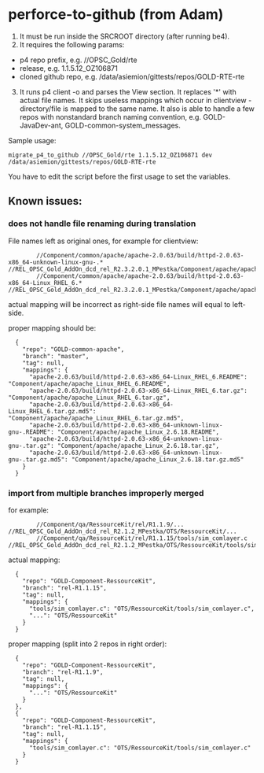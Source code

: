 # perforce-to-github (from Adam)

1. It must be run inside the SRCROOT directory (after running be4). 
2. It requires the following params:
- p4 repo prefix, e.g. //OPSC_Gold/rte
- release, e.g. 1.1.5.12_OZ106871
- cloned github repo, e.g. /data/asiemion/gittests/repos/GOLD-RTE-rte

3. It runs p4 client -o and parses the View section. 
It replaces '*' with actual file names. It skips useless mappings which occur in clientview - directory/file is mapped to the same name. 
It also is able to handle a few repos with nonstandard branch naming convention, e.g. GOLD-JavaDev-ant, GOLD-common-system_messages.

Sample usage:
```
migrate_p4_to_github //OPSC_Gold/rte 1.1.5.12_OZ106871 dev /data/asiemion/gittests/repos/GOLD-RTE-rte
```
You have to edit the script before the first usage to set the variables.


## Known issues:

### does not handle file renaming during translation 
File names left as original ones, for example for clientview:
```
        //Component/common/apache/apache-2.0.63/build/httpd-2.0.63-x86_64-unknown-linux-gnu-.* //REL_OPSC_Gold_AddOn_dcd_rel_R2.3.2.0.1_MPestka/Component/apache/apache_Linux_2.6.18.*
        //Component/common/apache/apache-2.0.63/build/httpd-2.0.63-x86_64-Linux_RHEL_6.* //REL_OPSC_Gold_AddOn_dcd_rel_R2.3.2.0.1_MPestka/Component/apache/apache_Linux_RHEL_6.*
```
actual mapping will be incorrect as right-side file names will equal to left-side.

proper mapping should be:
```
  {
    "repo": "GOLD-common-apache",
    "branch": "master",
    "tag": null,
    "mappings": {
      "apache-2.0.63/build/httpd-2.0.63-x86_64-Linux_RHEL_6.README": "Component/apache/apache_Linux_RHEL_6.README",
      "apache-2.0.63/build/httpd-2.0.63-x86_64-Linux_RHEL_6.tar.gz": "Component/apache/apache_Linux_RHEL_6.tar.gz",
      "apache-2.0.63/build/httpd-2.0.63-x86_64-Linux_RHEL_6.tar.gz.md5": "Component/apache/apache_Linux_RHEL_6.tar.gz.md5",
      "apache-2.0.63/build/httpd-2.0.63-x86_64-unknown-linux-gnu-.README": "Component/apache/apache_Linux_2.6.18.README",
      "apache-2.0.63/build/httpd-2.0.63-x86_64-unknown-linux-gnu-.tar.gz": "Component/apache/apache_Linux_2.6.18.tar.gz",
      "apache-2.0.63/build/httpd-2.0.63-x86_64-unknown-linux-gnu-.tar.gz.md5": "Component/apache/apache_Linux_2.6.18.tar.gz.md5"
    }
  }
```

### import from multiple branches improperly merged
for example:
```
        //Component/qa/RessourceKit/rel/R1.1.9/... //REL_OPSC_Gold_AddOn_dcd_rel_R2.1.2_MPestka/OTS/RessourceKit/...
        //Component/qa/RessourceKit/rel/R1.1.15/tools/sim_comlayer.c //REL_OPSC_Gold_AddOn_dcd_rel_R2.1.2_MPestka/OTS/RessourceKit/tools/sim_comlayer.c
```
actual mapping:
```
  {
    "repo": "GOLD-Component-RessourceKit",
    "branch": "rel-R1.1.15",
    "tag": null,
    "mappings": {
      "tools/sim_comlayer.c": "OTS/RessourceKit/tools/sim_comlayer.c",
      "...": "OTS/RessourceKit"
    }
  }
```
proper mapping (split into 2 repos in right order):
```
  {
    "repo": "GOLD-Component-RessourceKit",
    "branch": "rel-R1.1.9",
    "tag": null,
    "mappings": {
      "...": "OTS/RessourceKit"
    }
  },
  {
    "repo": "GOLD-Component-RessourceKit",
    "branch": "rel-R1.1.15",
    "tag": null,
    "mappings": {
      "tools/sim_comlayer.c": "OTS/RessourceKit/tools/sim_comlayer.c"
    }
  }
```





